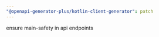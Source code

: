 ```yaml
---
"@openapi-generator-plus/kotlin-client-generator": patch
---
```


ensure main-safety in api endpoints
